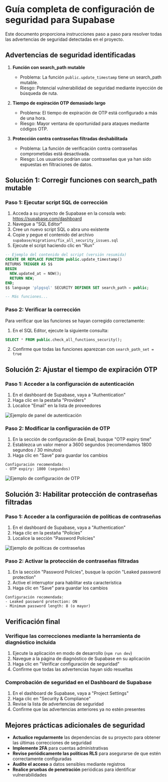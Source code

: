 # Guía completa de configuración de seguridad para Supabase

Este documento proporciona instrucciones paso a paso para resolver todas las advertencias de seguridad detectadas en el proyecto.

## Advertencias de seguridad identificadas

1. **Función con search_path mutable**
   - Problema: La función `public.update_timestamp` tiene un search_path mutable.
   - Riesgo: Potencial vulnerabilidad de seguridad mediante inyección de búsqueda de ruta.

2. **Tiempo de expiración OTP demasiado largo**
   - Problema: El tiempo de expiración de OTP está configurado a más de una hora.
   - Riesgo: Mayor ventana de oportunidad para ataques mediante códigos OTP.

3. **Protección contra contraseñas filtradas deshabilitada**
   - Problema: La función de verificación contra contraseñas comprometidas está desactivada.
   - Riesgo: Los usuarios podrían usar contraseñas que ya han sido expuestas en filtraciones de datos.

## Solución 1: Corregir funciones con search_path mutable

### Paso 1: Ejecutar script SQL de corrección

1. Acceda a su proyecto de Supabase en la consola web: https://supabase.com/dashboard
2. Navegue a "SQL Editor"
3. Cree un nuevo script SQL o abra uno existente
4. Copie y pegue el contenido del archivo `supabase/migrations/fix_all_security_issues.sql`
5. Ejecute el script haciendo clic en "Run"

```sql
-- Ejemplo del contenido del script (versión resumida)
CREATE OR REPLACE FUNCTION public.update_timestamp()
RETURNS TRIGGER AS $$
BEGIN
  NEW.updated_at = NOW();
  RETURN NEW;
END;
$$ language 'plpgsql' SECURITY DEFINER SET search_path = public;

-- Más funciones...
```

### Paso 2: Verificar la corrección

Para verificar que las funciones se hayan corregido correctamente:

1. En el SQL Editor, ejecute la siguiente consulta:

```sql
SELECT * FROM public.check_all_functions_security();
```

2. Confirme que todas las funciones aparezcan con `search_path_set = true`

## Solución 2: Ajustar el tiempo de expiración OTP

### Paso 1: Acceder a la configuración de autenticación

1. En el dashboard de Supabase, vaya a "Authentication"
2. Haga clic en la pestaña "Providers"
3. Localice "Email" en la lista de proveedores

![Ejemplo de panel de autenticación](https://ejemplo.com/auth-panel.png)

### Paso 2: Modificar la configuración de OTP

1. En la sección de configuración de Email, busque "OTP expiry time"
2. Establezca un valor menor a 3600 segundos (recomendamos 1800 segundos / 30 minutos)
3. Haga clic en "Save" para guardar los cambios

```
Configuración recomendada:
- OTP expiry: 1800 (segundos)
```

![Ejemplo de configuración de OTP](https://ejemplo.com/otp-config.png)

## Solución 3: Habilitar protección de contraseñas filtradas

### Paso 1: Acceder a la configuración de políticas de contraseñas

1. En el dashboard de Supabase, vaya a "Authentication"
2. Haga clic en la pestaña "Policies"
3. Localice la sección "Password Policies"

![Ejemplo de políticas de contraseñas](https://ejemplo.com/password-policies.png)

### Paso 2: Activar la protección de contraseñas filtradas

1. En la sección "Password Policies", busque la opción "Leaked password protection"
2. Active el interruptor para habilitar esta característica
3. Haga clic en "Save" para guardar los cambios

```
Configuración recomendada:
- Leaked password protection: ON
- Minimum password length: 8 (o mayor)
```

## Verificación final

### Verifique las correcciones mediante la herramienta de diagnóstico incluida

1. Ejecute la aplicación en modo de desarrollo (`npm run dev`)
2. Navegue a la página de diagnóstico de Supabase en su aplicación
3. Haga clic en "Verificar configuración de seguridad"
4. Confirme que todas las advertencias hayan sido resueltas

### Comprobación de seguridad en el Dashboard de Supabase

1. En el dashboard de Supabase, vaya a "Project Settings"
2. Haga clic en "Security & Compliance"
3. Revise la lista de advertencias de seguridad
4. Confirme que las advertencias anteriores ya no estén presentes

## Mejores prácticas adicionales de seguridad

- **Actualice regularmente** las dependencias de su proyecto para obtener las últimas correcciones de seguridad
- **Implemente 2FA** para cuentas administrativas
- **Revise periódicamente las políticas RLS** para asegurarse de que estén correctamente configuradas
- **Audite el acceso** a datos sensibles mediante registros
- **Realice pruebas de penetración** periódicas para identificar vulnerabilidades 